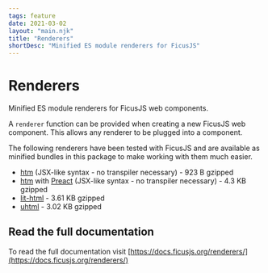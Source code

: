 ```yaml
---
tags: feature
date: 2021-03-02
layout: "main.njk"
title: "Renderers"
shortDesc: "Minified ES module renderers for FicusJS"
---
```

# Renderers

Minified ES module renderers for FicusJS web components.

A `renderer` function can be provided when creating a new FicusJS web component.
This allows any renderer to be plugged into a component.

The following renderers have been tested with FicusJS and are available as minified bundles in this package to make working with them much easier.

- [htm](https://www.npmjs.com/package/htm) (JSX-like syntax - no transpiler necessary) - 923 B gzipped
- [htm](https://www.npmjs.com/package/htm) with [Preact](https://www.npmjs.com/package/preact) (JSX-like syntax - no transpiler necessary) - 4.3 KB gzipped
- [lit-html](https://www.npmjs.com/package/lit-html) - 3.61 KB gzipped
- [uhtml](https://www.npmjs.com/package/uhtml) - 3.02 KB gzipped

## Read the full documentation

To read the full documentation visit [https://docs.ficusjs.org/renderers/](https://docs.ficusjs.org/renderers/)
